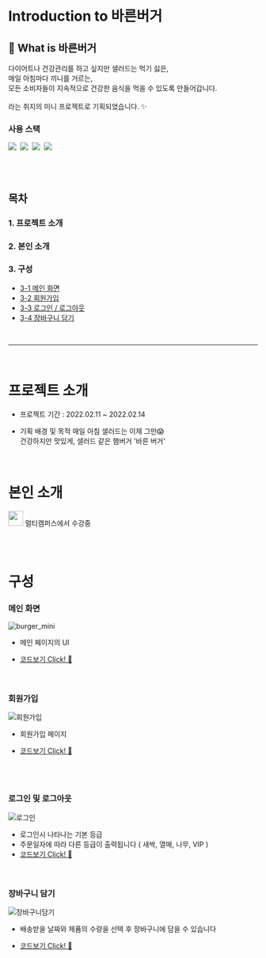 # Introduction to 바른버거

## 🌱 What is 바른버거

다이어트나 건강관리를 하고 싶지만 샐러드는 먹기 싫은,<br>
매일 아침마다 끼니를 거르는,<br>
모든 소비자들이 지속적으로 건강한 음식을 먹을 수 있도록 만들어갑니다.
<br><br>라는 취지의 미니 프로젝트로 기획되었습니다. :sparkles:

### 사용 스택
 
<img src="https://img.shields.io/badge/react-61DAFB?style=for-the-badge&logo=react&logoColor=black">&nbsp;
<img src="https://img.shields.io/badge/javascript-F7DF1E?style=for-the-badge&logo=javascript&logoColor=black">&nbsp;
<img src="https://img.shields.io/badge/css-1572B6?style=for-the-badge&logo=css3&logoColor=white">&nbsp;
<img src="https://img.shields.io/badge/Spring-6DB33F?style=for-the-badge&logo=Spring&logoColor=white">


<br>
<br>

## 목차
### 1. 프로젝트 소개
### 2. 본인 소개
### 3. 구성
- [3-1 메인 화면](#메인-화면)
- [3-2 회원가입](#회원가입)
- [3-3 로그인 / 로그아웃](#로그인-및-로그아웃)
- [3-4 장바구니 담기](#장바구니-담기)
<br>

***

<br>

# 프로젝트 소개
- 프로젝트 기간 : 2022.02.11 ~ 2022.02.14 

- 기획 배경 및 목적
매일 아침 샐러드는 이제 그만😱
<br>건강하지만 맛있게, 샐러드 같은 햄버거 '바른 버거'
<br><br><br>
# 본인 소개

[<img width="30" src="https://user-images.githubusercontent.com/74857433/114282246-b567cb80-9a7d-11eb-9bfe-8982f04e1cfc.png" />](https://github.com/jayPark14) 멀티캠퍼스에서 수강중



<br><br>
# 구성
### 메인 화면
![burger_mini](https://user-images.githubusercontent.com/100342241/159518342-b72e7282-d9ce-45a2-b7b1-ca6c784072fb.gif)
- 메인 페이지의 UI
* [코드보기 Click! :monocle_face:](https://github.com/jayPark14/burger_miniProject/blob/master/src/burger/Home.js) 
<br><br><br>
### 회원가입
![회원가입](https://user-images.githubusercontent.com/100342241/159522430-d9b337e4-1e26-4a31-a452-018b08928fe6.gif)
- 회원가입 페이지
* [코드보기 Click! :monocle_face:](https://github.com/jayPark14/burger_miniProject/blob/master/src/burger/Register.js)  
<br><br><br>
### 로그인 및 로그아웃
![로그인](https://user-images.githubusercontent.com/100342241/159522674-c59a4661-b1bc-43f2-890c-a303b377d916.gif)
- 로그인시 나타나는 기본 등급
- 주문일자에 따라 다른 등급이 출력됩니다 ( 새싹, 열매, 나무, VIP )
- [코드보기 Click! :monocle_face:](https://github.com/jayPark14/burger_miniProject/blob/master/src/burger/LoginPage.js) 
<br><br><br>
### 장바구니 담기
![장바구니담기](https://user-images.githubusercontent.com/100342241/159598905-656425eb-12c9-433b-806d-ef0d062bffae.gif)
- 배송받을 날짜와 제품의 수량을 선택 후 장바구니에 담을 수 있습니다
* [코드보기 Click! :monocle_face:](https://github.com/jayPark14/burger_miniProject/blob/master/src/burger/Select.js) 
